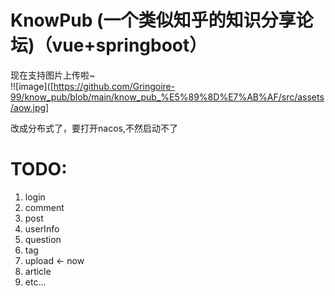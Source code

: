# KnowPub (一个类似知乎的知识分享论坛)（vue+springboot）
现在支持图片上传啦~  
!![image]([https://github.com/Gringoire-99/know_pub/blob/main/know_pub_%E5%89%8D%E7%AB%AF/src/assets/aow.jpg]

改成分布式了，要打开nacos,不然启动不了

   
   # TODO:
   1. login
   5. comment 
   5. post
   3. userInfo
   4. question 
   6. tag 
   7. upload <- now
   8. article 
   9. etc...
   
   

